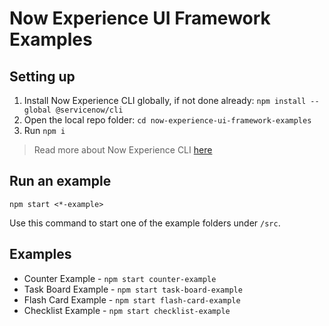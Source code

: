 # Now Experience UI Framework Examples

## Setting up
1. Install Now Experience CLI globally, if not done already: `npm install --global @servicenow/cli`
1. Open the local repo folder: `cd now-experience-ui-framework-examples`
1. Run `npm i`

> Read more about Now Experience CLI [here](https://developer.servicenow.com/now-experience-ui-framework/support)   

## Run an example

`npm start <*-example>`

Use this command to start one of the example folders under `/src`.

## Examples
* Counter Example - `npm start counter-example`
* Task Board Example - `npm start task-board-example`
* Flash Card Example - `npm start flash-card-example`
* Checklist Example - `npm start checklist-example`
